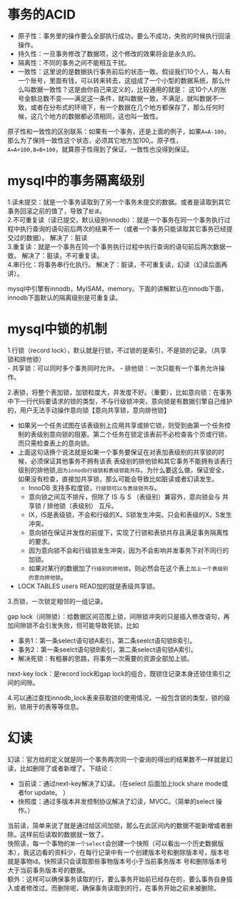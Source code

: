 # 事务的ACID
- 原子性：事务里的操作要么全部执行成功，要么不成功，失败的时候执行回滚操作。
- 持久性：一旦事务修改了数据项，这个修改的效果将会是永久的。
- 隔离性：不同的事务之间不能相互干扰。
- 一致性：这里说的是数据执行事务前后的状态一致。假设我们10个人，每人有一个账号，里面有钱，可以转来转去，这组成了一个小型的数据系统，那么什么叫数据一致性？这是由你自己来定义的，比较通用的就是：
这10个人的账号金额总数不变——满足这一条件，就叫数据一致，不满足，就叫数据不一致，或者在分布式的环境下，有一个数据在几个地方都保存了，那么任何时候，这几个地方的数据都必须相同，这也叫一致性。  

原子性和一致性的区别联系：如果有一个事务，还是上面的例子，如果`A=A-100`，那么为了保持一致性这个状态，必须其它地方加100,。原子性，`A=A+100,B=B+100`，就算原子性得到了保证，一致性也没得到保证。  

# mysql中的事务隔离级别

1.读未提交：就是一个事务读取到了另一个事务未提交的数据。或者是读取到其它事务回滚之前的值了，导致了`脏读`。  
2.不可重复读（读已提交，默认级别innodb）：就是一个事务在同一个事务执行过程中执行查询的语句前后两次的结果不一（或者一个事务只能读取其它事务已经提交过的数据）。  解决了：脏读  
3.重复读：就是一个事务在同一个事务执行过程中执行查询的语句前后两次数据一致。  解决了：脏读，不可重复读。  
4.串行化：将事务串行化执行。 解决了：脏读，不可重复读，幻读（幻读后面再讲）。  

mysql中引擎有innodb，MyISAM，memory。下面的讲解默认在innodb下面，innodb下面默认的隔离级别是可重复读。  

# mysql中锁的机制  
1.行锁（record lock），默认就是行锁，不过锁的是索引，不是锁的记录。（共享锁和排他锁）  
    - 共享锁：可以同时多个事务同时允许。
    - 排他锁：一次只能有一个事务允许操作。  
    
2.表锁，将整个表加锁，加锁粒度大，并发度不好。（重要），比如意向锁：在事务中下一行代码要请求的锁的类型，不与行级锁冲突，意向锁是有数据引擎自己维护的，用户无法手动操作意向锁【意向共享锁，意向排他锁】  
- 如果另一个任务试图在该表级别上应用共享或排它锁，则受到由第一个任务控制的表级别意向锁的阻塞。第二个任务在锁定该表前不必检查各个页或行锁，而只需检查表上的意向锁。  
- 上面这句话换个说法就是如果一个事务要保证在对表加表级别的共享锁的时候，必须保证其他事务不拥有该表 表级别的排他锁和其它事务不能拥有该表行级别的排他锁,`因为innodb行级锁和表级锁能共存`。为什么要这么做，保证安全，如果没有检查，直接加共享锁，那么可能会导致比如脏读或者幻读发生。
    + InnoDB 支持多粒度锁，`行级锁可以与表级锁共存`。
    + 意向锁之间互不排斥，但除了 IS 与 S （表级别）兼容外，意向锁会与 共享锁 / 排他锁（表级别） 互斥。
    + IX，IS是表级锁，不会和行级的X，S锁发生冲突。只会和表级的X，S发生冲突。
    + 意向锁在保证并发性的前提下，实现了行锁和表锁共存且满足事务隔离性的要求。
    + 因为意向锁不会和行级锁发生冲突，因为不会影响并发事务下对不同行的加锁。
    + 如果对某行的数据加了`行级别的排他锁`，则必然会在这个表上`加上一个表级别的意向排他锁`。
- LOCK TABLES users READ加的就是表级共享锁。
    
3.页锁，一次锁定相邻的一组记录。  

gap lock（间隙锁）：给数据区间范围上锁，间隙锁冲突的只是插入修改语句，再加间隙锁不会引发失败，但可能导致死锁，比如  
- 事务1：第一条select语句锁A索引，第二条seelct语句锁B索引。
- 事务2：第一条seelct语句锁B索引，第二条select语句锁A索引。  
- 解决死锁：有粗暴的思路，将事务一次需要的资源全部加上锁。

next-key lock：是record lock和gap lock的组合，既锁住记录本身还锁住索引之间的间隙。  


4.可以通过查找innodb_lock表来获取锁的使用情况，一般包含锁的类型，锁的级别，锁用于的表等等信息。

# 幻读  
幻读：官方给的定义就是同一个事务两次同一个查询的得出的结果数不一样就是幻读，比如删除了或者新增了。下结论：
- 当前读：通过next-key解决了幻读。（在select 后面加上lock share mode或者for update。 ）
- 快照度：通过多版本并发控制协议解决了幻读，MVCC。（简单的select 操作。）  

当前读，简单来说了就是通过给区间加锁，那么在此区间内的数据不能新增或者删除。这样前后读取的数据就一致了。  
快照读，每一个事物的`第一个select`会创建一个快照（可以看出一个历史数据版本），我这边看的资料少，在每行记录中有一个创建版本号和删除版本号，版本号就是事物id。快照读只会读取那些事物版本号小于当前事务版本
号和删除版本号大于当前事务版本号的数据。  
额外：这样可以确保事务读取的行，要么事务开始前已经存在的，要么事务自身插入或者修改过。而删除呢，确保事务读取到的行，在事务开始之前未被删除。  

